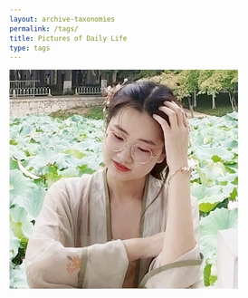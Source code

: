 ```yaml
---
layout: archive-taxonomies
permalink: /tags/
title: Pictures of Daily Life
type: tags
---
```

![图片](https://github.com/HuaijinZhang/HuaijinZhang.github.io/blob/master/myself.png)
